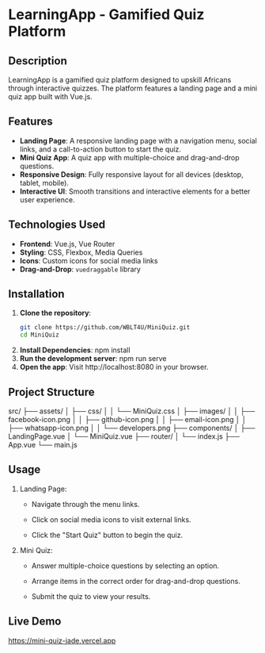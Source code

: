 # LearningApp - Gamified Quiz Platform

## Description
LearningApp is a gamified quiz platform designed to upskill Africans through interactive quizzes. The platform features a landing page and a mini quiz app built with Vue.js.

## Features
- **Landing Page**: A responsive landing page with a navigation menu, social links, and a call-to-action button to start the quiz.
- **Mini Quiz App**: A quiz app with multiple-choice and drag-and-drop questions.
- **Responsive Design**: Fully responsive layout for all devices (desktop, tablet, mobile).
- **Interactive UI**: Smooth transitions and interactive elements for a better user experience.

## Technologies Used
- **Frontend**: Vue.js, Vue Router
- **Styling**: CSS, Flexbox, Media Queries
- **Icons**: Custom icons for social media links
- **Drag-and-Drop**: `vuedraggable` library

## Installation
1. **Clone the repository**:
   ```bash
   git clone https://github.com/WBLT4U/MiniQuiz.git
   cd MiniQuiz
2. **Install Dependencies**:
    npm install
3. **Run the development server**:
    npm run serve
4. **Open the app**:
    Visit http://localhost:8080 in your browser.

## Project Structure

src/
├── assets/
│   ├── css/
│   │   └── MiniQuiz.css
│   ├── images/
│   │   ├── facebook-icon.png
│   │   ├── github-icon.png
│   │   ├── email-icon.png
│   │   ├── whatsapp-icon.png
│   │   └── developers.png
├── components/
│   ├── LandingPage.vue
│   └── MiniQuiz.vue
├── router/
│   └── index.js
├── App.vue
└── main.js

## Usage
1. Landing Page:

    * Navigate through the menu links.

    * Click on social media icons to visit external links.

    * Click the "Start Quiz" button to begin the quiz.
2. Mini Quiz:
    * Answer multiple-choice questions by selecting an option.

    * Arrange items in the correct order for drag-and-drop questions.

    * Submit the quiz to view your results.
## Live Demo
https://mini-quiz-jade.vercel.app